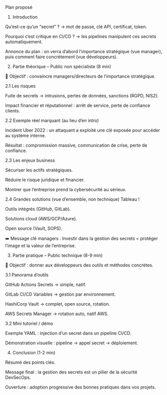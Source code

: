 Plan proposé
1. Introduction

Qu’est-ce qu’un “secret” ? → mot de passe, clé API, certificat, token.

Pourquoi c’est critique en CI/CD ? → les pipelines manipulent ces secrets automatiquement.

Annonce du plan : on verra d’abord l’importance stratégique (vue manager), puis comment faire concrètement (vue développeurs).

2. Partie théorique – Public non spécialiste (8 min)

🎯 Objectif : convaincre managers/directeurs de l’importance stratégique.

2.1 Les risques

Fuite de secrets → intrusions, pertes de données, sanctions (RGPD, NIS2).

Impact financier et réputationnel : arrêt de service, perte de confiance clients.

2.2 Exemple réel marquant (au lieu d’en intro)

Incident Uber 2022 : un attaquant a exploité une clé exposée pour accéder au système interne.

Résultat : compromission massive, communication de crise, perte de confiance.

2.3 Les enjeux business

Sécuriser les actifs stratégiques.

Réduire le risque juridique et financier.

Montrer que l’entreprise prend la cybersécurité au sérieux.

2.4 Grandes solutions (vue d’ensemble, non technique) Tableau !

Outils intégrés (GitHub, GitLab).

Solutions cloud (AWS/GCP/Azure).

Open source (Vault, SOPS).

➡️ Message clé managers : Investir dans la gestion des secrets = protéger l’image et la valeur de l’entreprise.

3. Partie pratique – Public technique (8-9 min)

🎯 Objectif : donner aux développeurs des outils et méthodes concrètes.

3.1 Panorama d’outils

GitHub Actions Secrets → simple, natif.

GitLab CI/CD Variables → gestion par environnement.

HashiCorp Vault → complet, open source, rotation.

AWS Secrets Manager → rotation auto, natif AWS.

3.2 Mini tutoriel / démo

Exemple YAML : injection d’un secret dans un pipeline CI/CD.

Démonstration visuelle : pipeline → appel secret → déploiement.

4. Conclusion (1-2 min)

Résumé des points clés.

Message final : la gestion des secrets est un pilier de la sécurité DevSecOps.

Ouverture : adoption progressive des bonnes pratiques dans vos projets.
